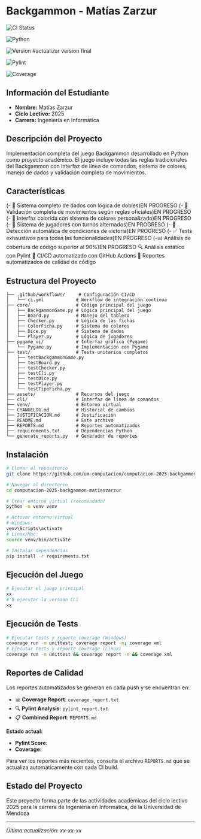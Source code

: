 # Backgammon - Matías Zarzur

![CI Status](https://github.com/um-computacion/computacion-2025-backgammon-matiaszarzur/actions/workflows/ci.yml/badge.svg)

![Python](https://img.shields.io/badge/python-3.10-blue)

![Version](https://img.shields.io/badge/version-x.x.x-green) #actualizar version final

![Pylint](https://img.shields.io/badge/pylint-7.29%2F10-yellow)

![Coverage](https://img.shields.io/badge/coverage-91%25-brightgreen)

## Información del Estudiante
- **Nombre:** Matías Zarzur
- **Ciclo Lectivo:** 2025
- **Carrera:** Ingeniería en Informática

## Descripción del Proyecto
Implementación completa del juego Backgammon desarrollado en Python como proyecto académico. El juego incluye todas las reglas tradicionales del Backgammon con interfaz de línea de comandos, sistema de colores, manejo de dados y validación completa de movimientos.

## Características
(- 🎲 Sistema completo de dados con lógica de dobles)EN PROGRESO 
(- 🎯 Validación completa de movimientos según reglas oficiales)EN PROGRESO 
(- 🎨 Interfaz colorida con sistema de colores personalizado)EN PROGRESO 
(- 👥 Sistema de jugadores con turnos alternados)EN PROGRESO 
(- 🏁 Detección automática de condiciones de victoria)EN PROGRESO 
(- ✅ Tests exhaustivos para todas las funcionalidades)EN PROGRESO 
(-📊 Análisis de cobertura de código superior al 90%)EN PROGRESO
🔍 Análisis estático con Pylint
🤖 CI/CD automatizado con GitHub Actions
📝 Reportes automatizados de calidad de código

## Estructura del Proyecto
```
├── .github/workflows/     # Configuración CI/CD
│   └── ci.yml            # Workflow de integración continua
├── core/                 # Código principal del juego
│   ├── BackgammonGame.py # Lógica principal del juego
│   ├── Board.py          # Manejo del tablero
│   ├── Checker.py        # Lógica de las fichas
│   ├── ColorFicha.py     # Sistema de colores
│   ├── Dice.py           # Sistema de dados
│   └── Player.py         # Lógica de jugadores
├── pygame_ui/            # Interfaz gráfica (Pygame)
│   └── Pygame.py         # Implementación con Pygame
├── test/                 # Tests unitarios completos
│   ├── testBackgammonGame.py
│   ├── testBoard.py
│   ├── testChecker.py
│   ├── testCli.py
│   ├── testDice.py
│   ├── testPlayer.py
│   └── testTipoFicha.py
├── assets/               # Recursos del juego
├── cli/                  # Interfaz de línea de comandos
├── venv/                 # Entorno virtual
├── CHANGELOG.md          # Historial de cambios
├── JUSTIFICACION.md      # Justificación 
├── README.md             # Este archivo
├── REPORTS.md            # Reportes automatizados
├── requirements.txt      # Dependencias Python
└── generate_reports.py   # Generador de reportes
```

## Instalación
```bash
# Clonar el repositorio
git clone https://github.com/um-computacion/computacion-2025-backgammon-matiaszarzur.git

# Navegar al directorio
cd computacion-2025-backgammon-matiaszarzur

# Crear entorno virtual (recomendado)
python -m venv venv

# Activar entorno virtual
# Windows:
venv\Scripts\activate
# Linux/Mac:
source venv/bin/activate

# Instalar dependencias
pip install -r requirements.txt
```

## Ejecución del Juego
```bash
# Ejecutar el juego principal
xx
# O ejecutar la versión CLI
xx
```

## Ejecución de Tests
```bash
# Ejecutar tests y reporte coverage (Windows)
coverage run -m unittest; coverage report -m; coverage xml 
# Ejecutar tests y reporte coverage (Linux)
coverage run -m unittest && coverage report -m && coverage xml

```

## Reportes de Calidad
Los reportes automatizados se generan en cada push y se encuentran en:
- 📊 **Coverage Report**: `coverage_report.txt`
- 🔍 **Pylint Analysis**: `pylint_report.txt` 
- 📋 **Combined Report**: `REPORTS.md`

**Estado actual:**
- **Pylint Score**: 
- **Coverage**: 

Para ver los reportes más recientes, consulta el archivo `REPORTS.md` que se actualiza automáticamente con cada CI build.

## Estado del Proyecto
Este proyecto forma parte de las actividades académicas del ciclo lectivo 2025 para la carrera de Ingeniería en Informática, de la Universidad de Mendoza

---
*Última actualización: xx-xx-xx*